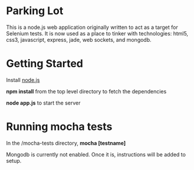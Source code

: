 # Parking Lot

This is a node.js web application originally written to act as a target for Selenium tests.
It is now used as a place to tinker with technologies:
html5, css3, javascript, express, jade, web sockets, and mongodb.

# Getting Started

Install [node.js](http://nodejs.org/)

**npm install** from the top level directory to fetch the dependencies

**node app.js** to start the server

# Running mocha tests

In the /mocha-tests directory, **mocha [testname]**

Mongodb is currently not enabled. Once it is, instructions will be added to setup.
